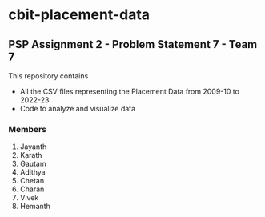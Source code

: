 # cbit-placement-data

## PSP Assignment 2 - Problem Statement 7 - Team 7

This repository contains

- All the CSV files representing the Placement Data from 2009-10 to 2022-23
- Code to analyze and visualize data

### Members

1. Jayanth
2. Karath
3. Gautam
4. Adithya
5. Chetan
6. Charan
7. Vivek
8. Hemanth
